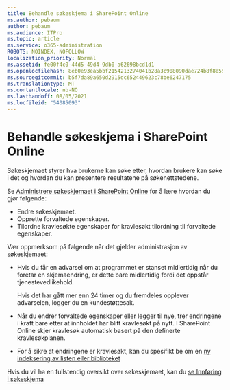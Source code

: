 ```yaml
---
title: Behandle søkeskjema i SharePoint Online
ms.author: pebaum
author: pebaum
ms.audience: ITPro
ms.topic: article
ms.service: o365-administration
ROBOTS: NOINDEX, NOFOLLOW
localization_priority: Normal
ms.assetid: fe00f4c0-44d5-49d4-9db0-a62698bcd1d1
ms.openlocfilehash: 8eb0e93ea5bbf2154213274041b28a3c908090dae724b8f8e55fa2fb05f16d86
ms.sourcegitcommit: b5f7da89a650d2915dc652449623c78be6247175
ms.translationtype: MT
ms.contentlocale: nb-NO
ms.lasthandoff: 08/05/2021
ms.locfileid: "54085093"
---
```

# <a name="manage-search-schema-in-sharepoint-online"></a>Behandle søkeskjema i SharePoint Online

Søkeskjemaet styrer hva brukerne kan søke etter, hvordan brukere kan søke i det og hvordan du kan presentere resultatene på søkenettstedene. 

Se [Administrere søkeskjemaet i SharePoint Online](https://docs.microsoft.com/sharepoint/manage-search-schema) for å lære hvordan du gjør følgende: 
- Endre søkeskjemaet.
- Opprette forvaltede egenskaper.
- Tilordne kravlesøkte egenskaper for kravlesøkt tilordning til forvaltede egenskaper.

Vær oppmerksom på følgende når det gjelder administrasjon av søkeskjemaet:

- Hvis du får en  advarsel om at programmet er stanset midlertidig når du foretar en skjemaendring, er dette bare midlertidig fordi det oppstår tjenestevedlikehold. 

    Hvis det har gått mer enn 24 timer og du fremdeles opplever advarselen, logger du en kundestøttesak.
- Når du endrer forvaltede egenskaper eller legger til nye, trer endringene i kraft bare etter at innholdet har blitt kravlesøkt på nytt. I SharePoint Online skjer kravlesøk automatisk basert på den definerte kravlesøkplanen.
- For å sikre at endringene er kravlesøkt, kan du spesifikt be om en [ny indeksering av listen eller biblioteket](https://docs.microsoft.com/sharepoint/manage-search-schema#request-re-indexing-of-a-document-library-or-list) 

Hvis du vil ha en fullstendig oversikt over søkeskjemaet, kan du [se Innføring i søkeskjema](https://blogs.technet.microsoft.com/tothesharepoint/2012/11/25/introducing-search-schema-for-sharepoint-2013/) 


